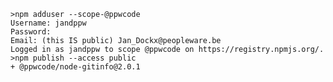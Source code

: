    >npm adduser --scope-@ppwcode
    Username: jandppw
    Password: 
    Email: (this IS public) Jan_Dockx@peopleware.be
    Logged in as jandppw to scope @ppwcode on https://registry.npmjs.org/.
    >npm publish --access public
    + @ppwcode/node-gitinfo@2.0.1
